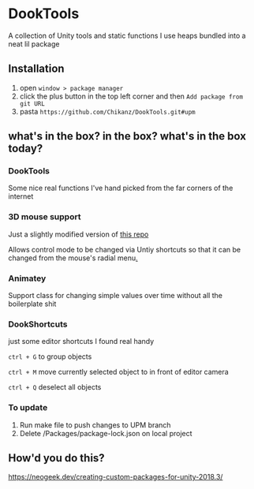 # DookTools
A collection of Unity tools and static functions I use heaps bundled into a neat lil package

## Installation
1. open `window > package manager`
2. click the plus button in the top left corner and then `Add package from git URL`
3. pasta `https://github.com/Chikanz/DookTools.git#upm`

## what's in the box? in the box? what's in the box today?
### DookTools
Some nice real functions I've hand picked from the far corners of the internet

### 3D mouse support
Just a slightly modified version of [this repo ](https://github.com/PatHightree/SpaceNavigator)

Allows control mode to be changed via Untiy shortcuts so that it can be changed from the mouse's radial menu[.](https://i.imgur.com/a1HeSm4.png)

### Animatey
Support class for changing simple values over time without all the boilerplate shit

### DookShortcuts
just some editor shortcuts I found real handy

`ctrl + G` to group objects

`ctrl + M` move currently selected object to in front of editor camera

`ctrl + Q` deselect all objects

### To update

1. Run make file to push changes to UPM branch
2. Delete /Packages/package-lock.json on local project


## How'd you do this?
https://neogeek.dev/creating-custom-packages-for-unity-2018.3/
